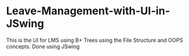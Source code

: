 # Leave-Management-with-UI-in-JSwing
This is the UI for LMS using B+ Trees using the File Structure and OOPS concepts.
Done using JSwing
